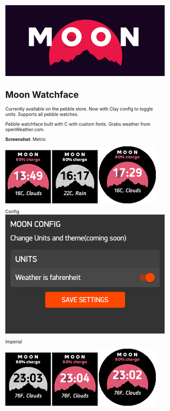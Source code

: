 ![Banner](Banner.png)

# Moon Watchface
Currently available on the pebble store.
Now with Clay config to toggle units.
Supports all pebble watches.

Pebble watchface built with C with custom fonts.
Grabs weather from openWeather.com.

**Screenshot**:
Metric

![Screenshot](screenshot4.png) ![Screenshot1](screenshot1.png) ![Screenshot2](screenshot3.png)

Config
![Screenshot](Config.PNG)

Imperial

![Screenshot](s2.png) ![Screenshot1](s3.png) ![Screenshot2](s1.png)



